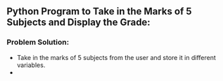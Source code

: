 ## Python Program to Take in the Marks of 5 Subjects and Display the Grade:

### Problem Solution: 
- Take in the marks of 5 subjects from the user and store it in different variables.
- 
